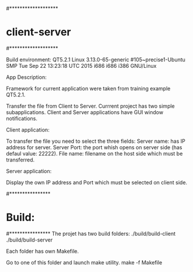 #*******************
# client-server
#*******************

Build environment: QT5.2.1
Linux 3.13.0-65-generic #105~precise1-Ubuntu SMP Tue Sep 22 13:23:18 UTC 2015 i686 i686 i386 GNU/Linux

App Description:

Framework for current application were taken from training example QT5.2.1.

Transfer the file from Client to Server.
Currrent project has two simple subapplications. Client and Server applications
have GUI window notifications.

Client application:

To transfer the file you need to select the three fields:
Server name: has IP address for server.
Server Port: the port whish opens on server side (has defaul value: 22222).
File name:   filename on the host side which must be transferred.


Server application:

Display the own IP address and Port which must be selected on client side.

#****************
# Build:
#****************
The projet has two build folders:
./build/build-client
./build/build-server

Each folder has own Makefile.

Go to one of this folder and launch make utility.
make -f Makefile


